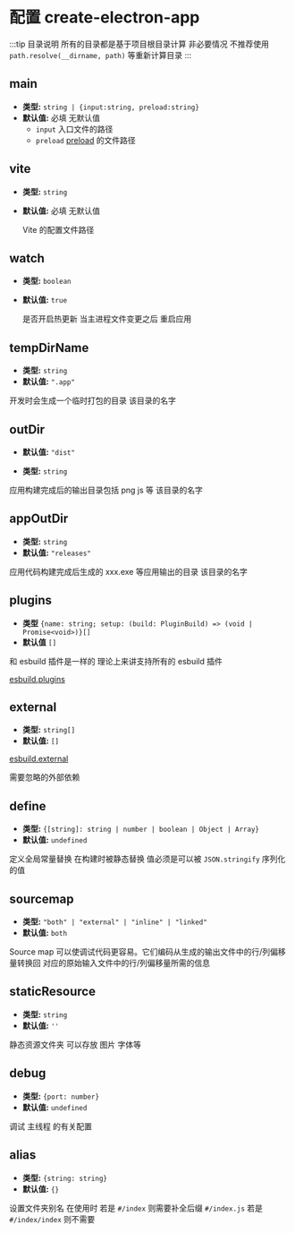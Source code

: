 # 配置 create-electron-app

:::tip 目录说明
所有的目录都是基于项目根目录计算 非必要情况 不推荐使用 `path.resolve(__dirname, path)` 等重新计算目录
:::

## main

- **类型:** `string | {input:string, preload:string}`
- **默认值:** 必填 无默认值
  - `input` 入口文件的路径
  - `preload` [preload](https://www.electronjs.org/zh/docs/latest/api/context-bridge#exposing-node-global-symbols) 的文件路径

## vite

- **类型:** `string`
- **默认值:** 必填 无默认值

  Vite 的配置文件路径

## watch

- **类型:** `boolean`

- **默认值:** `true`

  是否开启热更新 当主进程文件变更之后 重启应用

## tempDirName

- **类型:** `string`
- **默认值:** `".app"`

开发时会生成一个临时打包的目录 该目录的名字

## outDir

- **默认值:** `"dist"`

- **类型:** `string`

应用构建完成后的输出目录包括 png js 等 该目录的名字

## appOutDir

- **类型:** `string`
- **默认值:** `"releases"`

应用代码构建完成后生成的 xxx.exe 等应用输出的目录 该目录的名字

## plugins

- **类型** `{name: string; setup: (build: PluginBuild) => (void | Promise<void>)}[]`
- **默认值** `[]`

和 esbuild 插件是一样的 理论上来讲支持所有的 esbuild 插件

[esbuild.plugins](https://esbuild.docschina.org/plugins/#using-plugins)

## external

- **类型:** `string[]`
- **默认值:** `[]`

[esbuild.external](https://esbuild.docschina.org/api/#external)

需要忽略的外部依赖

## define

- **类型:** `{[string]: string | number | boolean | Object | Array}`
- **默认值:** `undefined`

定义全局常量替换 在构建时被静态替换 值必须是可以被 `JSON.stringify` 序列化的值

## sourcemap

- **类型:** `"both" | "external" | "inline" | "linked"`
- **默认值:** `both`

Source map 可以使调试代码更容易。它们编码从生成的输出文件中的行/列偏移量转换回 对应的原始输入文件中的行/列偏移量所需的信息

## staticResource

- **类型:** `string`
- **默认值:** `''`

静态资源文件夹 可以存放 图片 字体等

## debug

- **类型:** `{port: number}`
- **默认值:** `undefined`

调试 主线程 的有关配置

## alias

- **类型:** `{string: string}`
- **默认值:** `{}`

设置文件夹别名 在使用时 若是 `#/index` 则需要补全后缀 `#/index.js` 若是 `#/index/index` 则不需要
